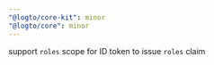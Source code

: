 ```yaml
---
"@logto/core-kit": minor
"@logto/core": minor
---
```


support `roles` scope for ID token to issue `roles` claim
